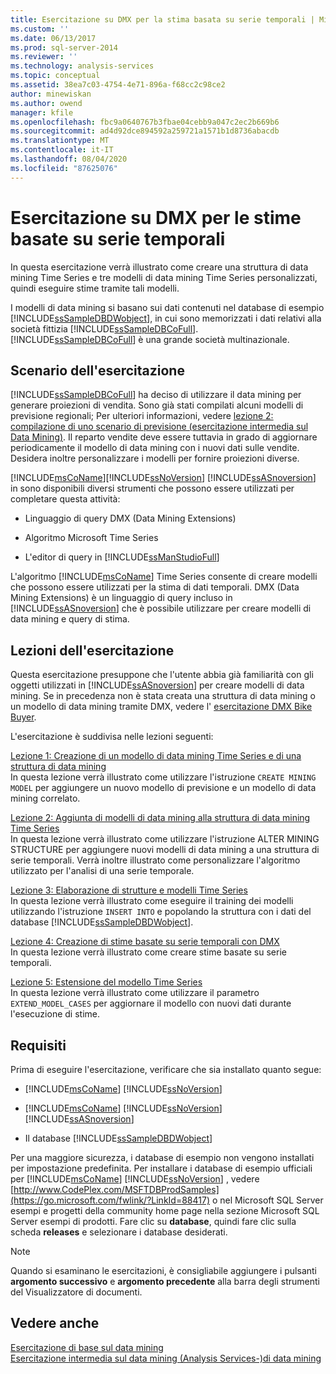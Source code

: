 ```yaml
---
title: Esercitazione su DMX per la stima basata su serie temporali | Microsoft Docs
ms.custom: ''
ms.date: 06/13/2017
ms.prod: sql-server-2014
ms.reviewer: ''
ms.technology: analysis-services
ms.topic: conceptual
ms.assetid: 38ea7c03-4754-4e71-896a-f68cc2c98ce2
author: minewiskan
ms.author: owend
manager: kfile
ms.openlocfilehash: fbc9a0640767b3fbae04cebb9a047c2ec2b669b6
ms.sourcegitcommit: ad4d92dce894592a259721a1571b1d8736abacdb
ms.translationtype: MT
ms.contentlocale: it-IT
ms.lasthandoff: 08/04/2020
ms.locfileid: "87625076"
---
```

# <a name="time-series-prediction-dmx-tutorial"></a>Esercitazione su DMX per le stime basate su serie temporali
  In questa esercitazione verrà illustrato come creare una struttura di data mining Time Series e tre modelli di data mining Time Series personalizzati, quindi eseguire stime tramite tali modelli.  
  
 I modelli di data mining si basano sui dati contenuti nel database di esempio [!INCLUDE[ssSampleDBDWobject](../includes/sssampledbdwobject-md.md)], in cui sono memorizzati i dati relativi alla società fittizia [!INCLUDE[ssSampleDBCoFull](../includes/sssampledbcofull-md.md)]. [!INCLUDE[ssSampleDBCoFull](../includes/sssampledbcofull-md.md)] è una grande società multinazionale.  
  
## <a name="tutorial-scenario"></a>Scenario dell'esercitazione  
 [!INCLUDE[ssSampleDBCoFull](../includes/sssampledbcofull-md.md)] ha deciso di utilizzare il data mining per generare proiezioni di vendita. Sono già stati compilati alcuni modelli di previsione regionali; Per ulteriori informazioni, vedere [lezione 2: compilazione di uno scenario di previsione &#40;esercitazione intermedia sul Data Mining&#41;](../../2014/tutorials/lesson-2-building-a-forecasting-scenario-intermediate-data-mining-tutorial.md). Il reparto vendite deve essere tuttavia in grado di aggiornare periodicamente il modello di data mining con i nuovi dati sulle vendite. Desidera inoltre personalizzare i modelli per fornire proiezioni diverse.  
  
 [!INCLUDE[msCoName](../includes/msconame-md.md)][!INCLUDE[ssNoVersion](../includes/ssnoversion-md.md)] [!INCLUDE[ssASnoversion](../includes/ssasnoversion-md.md)] in sono disponibili diversi strumenti che possono essere utilizzati per completare questa attività:  
  
-   Linguaggio di query DMX (Data Mining Extensions)  
  
-   Algoritmo Microsoft Time Series  
  
-   L'editor di query in [!INCLUDE[ssManStudioFull](../includes/ssmanstudiofull-md.md)]  
  
 L'algoritmo [!INCLUDE[msCoName](../includes/msconame-md.md)] Time Series consente di creare modelli che possono essere utilizzati per la stima di dati temporali. DMX (Data Mining Extensions) è un linguaggio di query incluso in [!INCLUDE[ssASnoversion](../includes/ssasnoversion-md.md)] che è possibile utilizzare per creare modelli di data mining e query di stima.  
  
## <a name="what-you-will-learn"></a>Lezioni dell'esercitazione  
 Questa esercitazione presuppone che l'utente abbia già familiarità con gli oggetti utilizzati in [!INCLUDE[ssASnoversion](../includes/ssasnoversion-md.md)] per creare modelli di data mining. Se in precedenza non è stata creata una struttura di data mining o un modello di data mining tramite DMX, vedere l' [esercitazione DMX Bike Buyer](../../2014/tutorials/bike-buyer-dmx-tutorial.md).  
  
 L'esercitazione è suddivisa nelle lezioni seguenti:  
  
 [Lezione 1: Creazione di un modello di data mining Time Series e di una struttura di data mining](../../2014/tutorials/lesson-1-creating-a-time-series-mining-model-and-mining-structure.md)  
 In questa lezione verrà illustrato come utilizzare l'istruzione `CREATE MINING MODEL` per aggiungere un nuovo modello di previsione e un modello di data mining correlato.  
  
 [Lezione 2: Aggiunta di modelli di data mining alla struttura di data mining Time Series](../../2014/tutorials/lesson-2-adding-mining-models-to-the-time-series-mining-structure.md)  
 In questa lezione verrà illustrato come utilizzare l'istruzione ALTER MINING STRUCTURE per aggiungere nuovi modelli di data mining a una struttura di serie temporali. Verrà inoltre illustrato come personalizzare l'algoritmo utilizzato per l'analisi di una serie temporale.  
  
 [Lezione 3: Elaborazione di strutture e modelli Time Series](../../2014/tutorials/lesson-3-processing-the-time-series-structure-and-models.md)  
 In questa lezione verrà illustrato come eseguire il training dei modelli utilizzando l'istruzione `INSERT INTO` e popolando la struttura con i dati del database [!INCLUDE[ssSampleDBDWobject](../includes/sssampledbdwobject-md.md)].  
  
 [Lezione 4: Creazione di stime basate su serie temporali con DMX](../../2014/tutorials/lesson-4-creating-time-series-predictions-using-dmx.md)  
 In questa lezione verrà illustrato come creare stime basate su serie temporali.  
  
 [Lezione 5: Estensione del modello Time Series](../../2014/tutorials/lesson-5-extending-the-time-series-model.md)  
 In questa lezione verrà illustrato come utilizzare il parametro `EXTEND_MODEL_CASES` per aggiornare il modello con nuovi dati durante l'esecuzione di stime.  
  
## <a name="requirements"></a>Requisiti  
 Prima di eseguire l'esercitazione, verificare che sia installato quanto segue:  
  
-   [!INCLUDE[msCoName](../includes/msconame-md.md)] [!INCLUDE[ssNoVersion](../includes/ssnoversion-md.md)]  
  
-   [!INCLUDE[msCoName](../includes/msconame-md.md)] [!INCLUDE[ssNoVersion](../includes/ssnoversion-md.md)] [!INCLUDE[ssASnoversion](../includes/ssasnoversion-md.md)]  
  
-   Il database [!INCLUDE[ssSampleDBDWobject](../includes/sssampledbdwobject-md.md)]  
  
 Per una maggiore sicurezza, i database di esempio non vengono installati per impostazione predefinita. Per installare i database di esempio ufficiali per [!INCLUDE[msCoName](../includes/msconame-md.md)] [!INCLUDE[ssNoVersion](../includes/ssnoversion-md.md)] , vedere [http://www.CodePlex.com/MSFTDBProdSamples](https://go.microsoft.com/fwlink/?LinkId=88417) o nel Microsoft SQL Server esempi e progetti della community home page nella sezione Microsoft SQL Server esempi di prodotti. Fare clic su **database**, quindi fare clic sulla scheda **releases** e selezionare i database desiderati.  
  
> [!NOTE]  
>  Quando si esaminano le esercitazioni, è consigliabile aggiungere i pulsanti **argomento successivo** e **argomento precedente** alla barra degli strumenti del Visualizzatore di documenti.  
  
## <a name="see-also"></a>Vedere anche  
 [Esercitazione di base sul data mining](../../2014/tutorials/basic-data-mining-tutorial.md)   
 [Esercitazione intermedia sul data mining &#40;Analysis Services-&#41;di data mining](../../2014/tutorials/intermediate-data-mining-tutorial-analysis-services-data-mining.md)  
  
  
